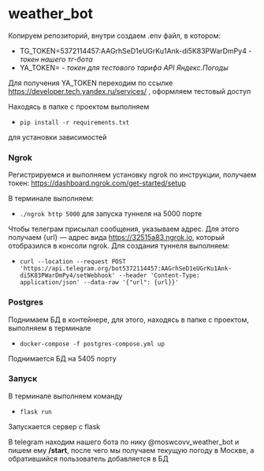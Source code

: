 # weather_bot

Копируем репозиторий, внутри создаем .env файл, в котором:
- TG_TOKEN=5372114457:AAGrhSeD1eUGrKu1Ank-di5K83PWarDmPy4 - _токен нашего тг-бота_
- YA_TOKEN= - _токен для тестового тарифа API Яндекс.Погоды_

Для получения YA_TOKEN переходим по ссылке https://developer.tech.yandex.ru/services/ , оформляем тестовый доступ

Находясь в папке с проектом выполняем 
- `pip install -r requirements.txt`

для установки зависимостей

### Ngrok
Регистрируемся и выполняем установку ngrok по инструкции, получаем токен:
https://dashboard.ngrok.com/get-started/setup

В терминале выполняем:
- `./ngrok http 5000` для запуска туннеля на 5000 порте

Чтобы телеграм присылал сообщения, указываем адрес. Для этого получаем {url} — адрес вида https://32515a83.ngrok.io, который отобразился в консоли ngrok. Для создания туннеля выполняем:
- `curl --location --request POST 'https://api.telegram.org/bot5372114457:AAGrhSeD1eUGrKu1Ank-di5K83PWarDmPy4/setWebhook' --header 'Content-Type: application/json' --data-raw '{"url": {url}}'`

### Postgres
Поднимаем БД в контейнере, для этого, находясь в папке с проектом, выполняем в терминале
- `docker-compose -f postgres-compose.yml up`

Поднимается БД на 5405 порту

### Запуск

В терминале выполняем команду
- `flask run`

Запускается сервер с flask

В telegram находим нашего бота по нику @moswcovv_weather_bot и пишем ему **/start**, после чего мы получаем текущую погоду в Москве, а обратившийся пользователь добавляется в БД
